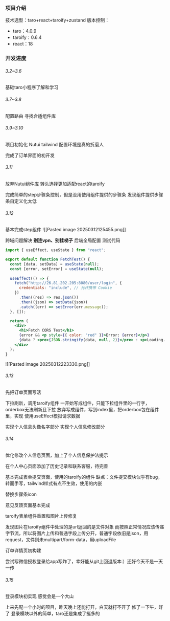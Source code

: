 ### 项目介绍
技术选型：taro+react+taroify+zustand
版本控制：
- taro：4.0.9
- taroify：0.6.4
- react：18

### 开发进度

###### 3.2~3.6
基础taro小程序了解和学习

###### 3.7~3.8
配置路由
寻找合适组件库

###### 3.9~3.10
项目初始化 Nutui tailwind 配置环境是真的折磨人

完成了订单界面的初开发

###### 3.11
放弃Nutui组件库
转头选择更加适配react的taroify

完成简单的step步骤条控制，但是没用使用组件提供的步骤条
发现组件提供步骤条自定义化太低

###### 3.12
基本完成step组件
![[Pasted image 20250312125455.png]]


跨域问题解决
**别连vpn、别挂梯子**
后端全局配置
测试代码
```jsx
import { useEffect, useState } from "react";

export default function FetchTest() {
  const [data, setData] = useState(null);
  const [error, setError] = useState(null);
  
  useEffect(() => {
    fetch("http://26.81.202.205:8080/user/login", {
      credentials: "include", // 允许携带 Cookie
    })
      .then((res) => res.json())
      .then((json) => setData(json))
      .catch((err) => setError(err.message));
  }, []);

  return (
    <div>
      <h1>Fetch CORS Test</h1>
      {error && <p style={{ color: "red" }}>Error: {error}</p>}
      {data ? <pre>{JSON.stringify(data, null, 2)}</pre> : <p>Loading...</p>}
    </div>
  );
}
```

![[Pasted image 20250312223330.png]]


###### 3.13
先把订单页面写活

下拉刷新，调用taroify组件
一开始写成组件，只能下拉组件里的一行字，orderbox无法刷新且下拉
放弃写成组件，写到index里，把orderbox包在组件里，实现
使用useEffect模拟请求数据


实现个人信息头像名字部分
实现个人信息修改部分

###### 3.14
优化修改个人信息页面，加上了个人信息保护法提示

在个人中心页面添加了历史记录和联系客服，待完善

基本完成表单提交页面，使用的taroify的组件
缺点：文件提交模块似乎有bug，转而手写，tailwind样式有点不生效，使用的内嵌

替换步骤条icon

意见反馈页面基本完成

taroify表单组件重置和图片上传修复

发现图片在taroify组件中处理的是url返回的是文件对象
而按照正常情况应该传递字节流，所以将图片上传和普通字段上传分开，普通字段依旧是json，用request，文件则未multipart/form-data，用uploadFile

订单详情页初构建

尝试写微信授权登录给app写炸了，幸好能从git上回退版本:）还好今天不是一天一传

###### 3.15
登录模块初实现
感觉会是一个大山

上来先配一个小时的项目，昨天晚上还能打开，白天就打不开了
修了一下午，好了
登录模块以外的简单，taro还是集成了挺多的
